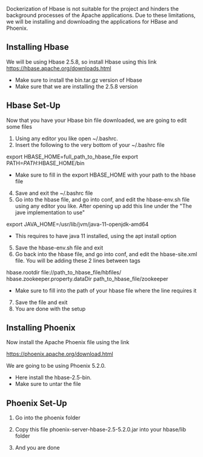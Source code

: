 Dockerization of Hbase is not suitable for the project and hinders the background
processes of the Apache applications. Due to these limitations, we will be installing and
downloading the applications for HBase and Phoenix.

**Installing Hbase**
-----------------------
We will be using Hbase 2.5.8, so install Hbase using this link
https://hbase.apache.org/downloads.html
  - Make sure to install the bin.tar.gz version of Hbase
  - Make sure that we are installing the 2.5.8 version

**Hbase Set-Up**
-------------------------
Now that you have your Hbase bin file downloaded, we are going to edit some files

1) Using any editor you like open ~/.bashrc.
2) Insert the following to the very bottom of your ~/.bashrc file

export HBASE_HOME=full_path_to_hbase_file
export PATH=$PATH:$HBASE_HOME/bin

  - Make sure to fill in the export HBASE_HOME with your path to the hbase file


4) Save and exit the ~/.bashrc file
5) Go into the hbase file, and go into conf, and edit the hbase-env.sh file using any
   editor you like. After opening up add this line under the "The jave implementation to use"

export JAVA_HOME=/usr/lib/jvm/java-11-openjdk-amd64
  - This requires to have java 11 installed, using the apt install option

5) Save the hbase-env.sh file and exit
6) Go back into the hbase file, and go into conf, and edit the hbase-site.xml file.
   You will be adding these 2 lines between <configuration> </configuration> tags

<property>
  <name>hbase.rootdir</name>
  <value>file://path_to_hbase_file/hbfiles/</value>
</property>

<property>
  <name>hbase.zookeeper.property.dataDir</name>
  <value>path_to_hbase_file/zookeeper</value>
</property>

  - Make sure to fill into the path of your hbase file where the line requires it

7) Save the file and exit
8) You are done with the setup

**Installing Phoenix**
------------------------
Now install the Apache Phoenix file using the link

https://phoenix.apache.org/download.html

We are going to be using Phoenix 5.2.0. 
  - Here install the hbase-2.5-bin. 
  - Make sure to untar the file


**Phoenix Set-Up**
--------------------------
1) Go into the phoenix folder
2) Copy this file phoenix-server-hbase-2.5-5.2.0.jar into your
   hbase/lib folder

3) And you are done
